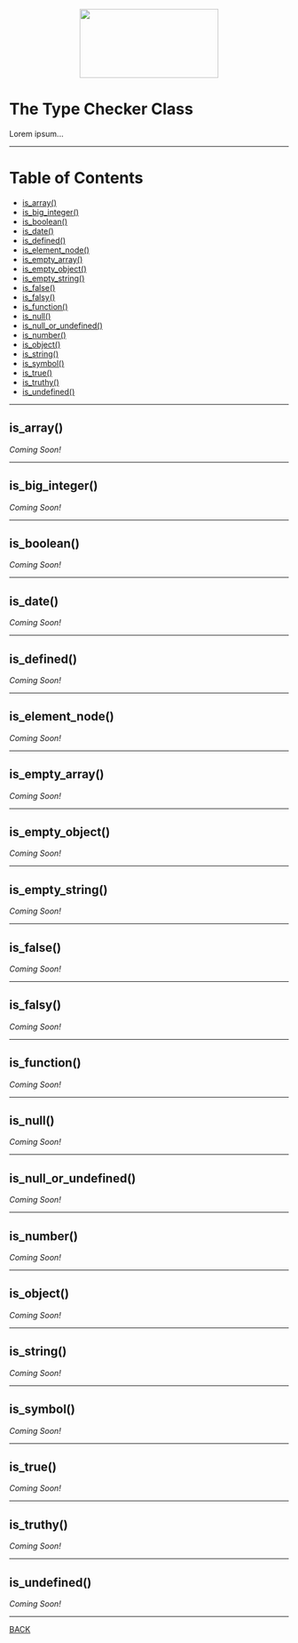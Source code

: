 <p align="center">
  <img width="250" height="124" src="https://user-images.githubusercontent.com/33532265/121102624-0ec55000-c7cc-11eb-8350-a0d59a2c0b46.png">
</p>



# The Type Checker Class

Lorem ipsum...

---



# Table of Contents

* [is_array()](#is_array)
* [is_big_integer()](#is_big_integer)
* [is_boolean()](#is_boolean)
* [is_date()](#is_date)
* [is_defined()](#is_defined)
* [is_element_node()](#is_element_node)
* [is_empty_array()](#is_empty_array)
* [is_empty_object()](#is_empty_object)
* [is_empty_string()](#is_empty_string)
* [is_false()](#is_false)
* [is_falsy()](#is_falsy)
* [is_function()](#is_function)
* [is_null()](#is_null)
* [is_null_or_undefined()](#is_null_or_undefined)
* [is_number()](#is_number)
* [is_object()](#is_object)
* [is_string()](#is_string)
* [is_symbol()](#is_symbol)
* [is_true()](#is_true)
* [is_truthy()](#is_truthy)
* [is_undefined()](#is_undefined)

---



## is_array()

_Coming Soon!_



---



## is_big_integer()

_Coming Soon!_



---



## is_boolean()

_Coming Soon!_



---



## is_date()

_Coming Soon!_



---



## is_defined()

_Coming Soon!_



---



## is_element_node()

_Coming Soon!_



---



## is_empty_array()

_Coming Soon!_



---



## is_empty_object()

_Coming Soon!_



---



## is_empty_string()

_Coming Soon!_



---



## is_false()

_Coming Soon!_



---



## is_falsy()

_Coming Soon!_



---



## is_function()

_Coming Soon!_



---



## is_null()

_Coming Soon!_



---



## is_null_or_undefined()

_Coming Soon!_



---



## is_number()

_Coming Soon!_



---



## is_object()

_Coming Soon!_



---



## is_string()

_Coming Soon!_



---



## is_symbol()

_Coming Soon!_



---



## is_true()

_Coming Soon!_



---



## is_truthy()

_Coming Soon!_



---



## is_undefined()

_Coming Soon!_



---


[BACK](../README.md)
